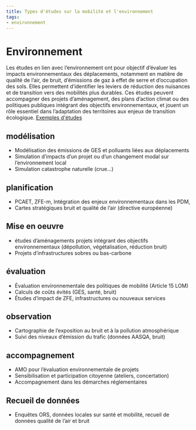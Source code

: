 ```yaml
---
title: Types d'études sur la mobilité et l'environnement
tags:
- environnement
---
```

# Environnement
Les études en lien avec l’environnement ont pour objectif d’évaluer les impacts environnementaux des déplacements, notamment en matière de qualité de l’air, de bruit, d’émissions de gaz à effet de serre et d’occupation des sols. Elles permettent d’identifier les leviers de réduction des nuisances et de transition vers des mobilités plus durables. Ces études peuvent accompagner des projets d’aménagement, des plans d’action climat ou des politiques publiques intégrant des objectifs environnementaux, et jouent un rôle essentiel dans l’adaptation des territoires aux enjeux de transition écologique. 
[Exemples d'études](https://documentsmarches.francemobilites.fr/Search/?sort=score&sortOrder=desc&highlight=true&facet=true&r=1&f_type=DOCUMENT&l_property.FMCode.PublicContractClass.natureOfPrestations_string=25&l_property.FMCode.PublicContractClass.metierIndex_string=40&text=Environnement%20OU%20bruit%20OU%20%22qualit%C3%A9%20de%20l%27air%22%20OU%20CO2&f_property.FMCode.PublicContractClass.natureOfPrestations_string=Etude%20service)

## modélisation
- Modélisation des émissions de GES et polluants liées aux déplacements
- Simulation d’impacts d’un projet ou d’un changement modal sur l’environnement local
- Simulation catastrophe naturelle (crue...)

## planification
- PCAET, ZFE-m, Intégration des enjeux environnementaux dans les PDM,
- Cartes stratégiques bruit et qualité de l’air (directive européenne)

## Mise en oeuvre
- études d’aménagements projets intégrant des objectifs environnementaux (dépollution, végétalisation, réduction bruit)
- Projets d’infrastructures sobres ou bas-carbone

## évaluation
- Évaluation environnementale des politiques de mobilité (Article 15 LOM)
- Calculs de coûts évités (GES, santé, bruit)
- Études d’impact de ZFE, infrastructures ou nouveaux services

## observation
- Cartographie de l’exposition au bruit et à la pollution atmosphérique
- Suivi des niveaux d’émission du trafic (données AASQA, bruit)

## accompagnement
- AMO pour l’évaluation environnementale de projets
- Sensibilisation et participation citoyenne (ateliers, concertation)
- Accompagnement dans les démarches réglementaires

## Recueil de données
- Enquêtes ORS, données locales sur santé et mobilité, recueil de données qualité de l’air et bruit
